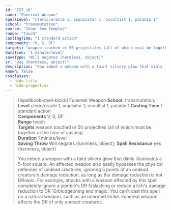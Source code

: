 ```yaml
---
id: "IST_10"
name: "Funereal Weapon"
spellLevel: "cleric/oracle 1, inquisitor 1, occultist 1, paladin 1"
school: "transmutation"
source: "Inner Sea Temples"
range: "touch"
castingTime: "1 standard action"
components: "V, S, DF"
targets: "weapon touched or 50 projectiles (all of which must be together at the time of casting)"
duration: "1 minute/level"
saveType: "Will negates (harmless, object)"
sr: "yes (harmless, object)"
description: "You imbue a weapon with a faint silvery glow that dimly illuminates a 5-foot square. An affected weapon also easily bypasses the physical defenses of undead creatures, ignoring 5 points of an undead creature's damage reduction, as long as the damage reduction is not DR/epic. For example, attacks with a weapon affected by this spell completely ignore a zombie's DR 5/slashing or reduce a lich's damage reduction to DR 10/bludgeoning and magic.  You can't cast this spell on a natural weapon, such as an unarmed strike. Funereal weapon affects the DR of only undead creatures."
known: false
cssclasses:
  - hide-title
  - hide-properties
---
```


> [!spellbook-spell-block] Funereal Weapon
> **School:** transmutation; **Level** cleric/oracle 1, inquisitor 1, occultist 1, paladin 1
> **Casting Time** 1 standard action  
> **Components** V, S, DF  
> **Range** touch  
> **Targets** weapon touched or 50 projectiles (all of which must be together at the time of casting)  
> **Duration** 1 minute/level  
> **Saving Throw** Will negates (harmless, object); **Spell Resistance** yes (harmless, object)
> 
> You imbue a weapon with a faint silvery glow that dimly illuminates a 5-foot square. An affected weapon also easily bypasses the physical defenses of undead creatures, ignoring 5 points of an undead creature's damage reduction, as long as the damage reduction is not DR/epic. For example, attacks with a weapon affected by this spell completely ignore a zombie's DR 5/slashing or reduce a lich's damage reduction to DR 10/bludgeoning and magic.  You can't cast this spell on a natural weapon, such as an unarmed strike. Funereal weapon affects the DR of only undead creatures.